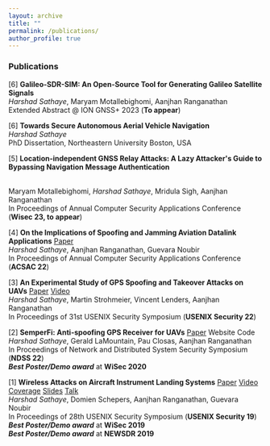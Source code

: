 ```yaml
---
layout: archive
title: ""
permalink: /publications/
author_profile: true
---
```

### Publications
[6] **Galileo-SDR-SIM: An Open-Source Tool for Generating Galileo Satellite Signals**
<br>*Harshad Sathaye*, Maryam Motallebighomi, Aanjhan Ranganathan
<br>Extended Abstract @ ION GNSS+ 2023 (**To appear**)

[6] **Towards Secure Autonomous Aerial Vehicle Navigation**
<br> *Harshad Sathaye*
<br> PhD Dissertation, Northeastern University Boston, USA

[5] **Location-independent GNSS Relay Attacks: A Lazy Attacker's Guide to Bypassing Navigation Message Authentication**
<!-- <a href="https://dl.acm.org/doi/abs/10.1145/3564625.3564651" class="label label-primary">Paper</a> -->
<br> Maryam Motallebighomi, *Harshad Sathaye*, Mridula Sigh, Aanjhan Ranganathan
<br>In Proceedings of Annual Computer Security Applications Conference (**Wisec 23, to appear**) 

[4] **On the Implications of Spoofing and Jamming Aviation Datalink Applications**
<a href="https://dl.acm.org/doi/abs/10.1145/3564625.3564651" class="label label-primary">Paper</a>
<br> *Harshad Sathaye*, Aanjhan Ranganathan, Guevara Noubir
<br>In Proceedings of Annual Computer Security Applications Conference (**ACSAC 22**) 

[3] **An Experimental Study of GPS Spoofing and Takeover Attacks on UAVs** <a href="https://www.usenix.org/system/files/sec22-sathaye.pdf" class="label label-primary">Paper</a> <a href="https://www.youtube.com/watch?v=4vfqoYXSHRY&list=PL-odc_k0Tz2hiypDSqLw0-L1GMp9r5n73&index=9" class="label label-danger">Video</a>
<br>*Harshad Sathaye*, Martin Strohmeier, Vincent Lenders, Aanjhan Ranganathan
<br>In Proceedings of 31st USENIX Security Symposium (**USENIX Security 22**)

[2] **SemperFi: Anti-spoofing GPS Receiver for UAVs** <a href="/files/semperfi_ndss22.pdf" class="label label-primary">Paper</a> <a href="https://semperfi-gps.com/" style="text-decoration:none;" class="label label-website">Website</a> <a href="https://semperfi-gps.com/code/" style="text-decoration:none;" rel="noreferrer noopener" target="_blank" class="label label-info">Code</a> 
<br>*Harshad Sathaye*, Gerald LaMountain, Pau Closas, Aanjhan Ranganathan
<br>In Proceedings of Network and Distributed System Security Symposium (**NDSS 22**)
<br>***Best Poster/Demo award*** at **WiSec 2020**

[1] **Wireless Attacks on Aircraft Instrument Landing Systems** <a href="/files/ils_usenix.pdf" class="label label-primary">Paper</a> <a href="https://www.youtube.com/watch?v=Wp4CpyxYJq4" class="label label-danger">Video</a> <a href="/files/ils_coverage.md" class="label label-default">Coverage</a> <a href="/files/ils_usenix-2019-slides.pdf" class="label label-warning">Slides</a> <a href="https://www.usenix.org/conference/usenixsecurity19/presentation/sathaye" class="label label-success">Talk</a>
<br>*Harshad Sathaye*, Domien Schepers, Aanjhan Ranganathan, Guevara Noubir
<br>In Proceedings of 28th USENIX Security Symposium (**USENIX Security 19**)
<br>***Best Poster/Demo award*** at **WiSec 2019**
<br>***Best Poster/Demo award*** at **NEWSDR 2019**
